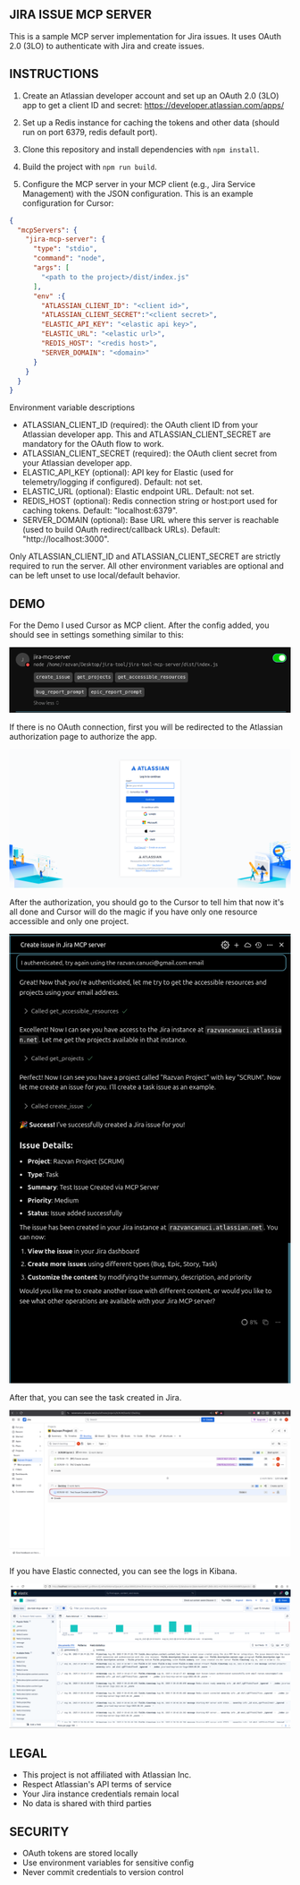 ## JIRA ISSUE MCP SERVER

This is a sample MCP server implementation for Jira issues. It uses OAuth 2.0 (3LO) to authenticate with Jira and create issues.

## INSTRUCTIONS

1. Create an Atlassian developer account and set up an OAuth 2.0 (3LO) app to get a client ID and secret: https://developer.atlassian.com/apps/

2. Set up a Redis instance for caching the tokens and other data (should run on port 6379, redis default port).

3. Clone this repository and install dependencies with `npm install`.

4. Build the project with `npm run build`.

5. Configure the MCP server in your MCP client (e.g., Jira Service Management) with the JSON configuration. This is an example configuration for Cursor:

```json
{
  "mcpServers": {
    "jira-mcp-server": {
      "type": "stdio",
      "command": "node",
      "args": [
        "<path to the project>/dist/index.js"
      ],
      "env" :{
        "ATLASSIAN_CLIENT_ID": "<client id>",
        "ATLASSIAN_CLIENT_SECRET":"<client secret>",
        "ELASTIC_API_KEY": "<elastic api key>",
        "ELASTIC_URL": "<elastic url>",
        "REDIS_HOST": "<redis host>",
        "SERVER_DOMAIN": "<domain>"
      }
    }
  }
}
```

Environment variable descriptions

- ATLASSIAN_CLIENT_ID (required): the OAuth client ID from your Atlassian developer app. This and ATLASSIAN_CLIENT_SECRET are mandatory for the OAuth flow to work.
- ATLASSIAN_CLIENT_SECRET (required): the OAuth client secret from your Atlassian developer app.
- ELASTIC_API_KEY (optional): API key for Elastic (used for telemetry/logging if configured). Default: not set.
- ELASTIC_URL (optional): Elastic endpoint URL. Default: not set.
- REDIS_HOST (optional): Redis connection string or host:port used for caching tokens. Default: "localhost:6379".
- SERVER_DOMAIN (optional): Base URL where this server is reachable (used to build OAuth redirect/callback URLs). Default: "http://localhost:3000".

Only ATLASSIAN_CLIENT_ID and ATLASSIAN_CLIENT_SECRET are strictly required to run the server. All other environment variables are optional and can be left unset to use local/default behavior.

## DEMO
For the Demo I used Cursor as MCP client.
After the config added, you should see in settings something similar to this:

![Cursor Config](./assets/jira-mcp-server-config.png)

If there is no OAuth connection, first you will be redirected to the Atlassian authorization page to authorize the app.

![Atlassian Auth](./assets/atlassian-auth.png)

After the authorization, you should go to the Cursor to tell him that now it's all done and Cursor will do the magic if you have only one resource accessible and only one project.

![Cursor Chat Done](./assets/cursor-chat.png)

After that, you can see the task created in Jira.

![Task Created](./assets/task-created.png)


If you have Elastic connected, you can see the logs in Kibana.

![Kibana Logs](./assets/elastic-logs.png)
## LEGAL

- This project is not affiliated with Atlassian Inc.
- Respect Atlassian's API terms of service
- Your Jira instance credentials remain local
- No data is shared with third parties

## SECURITY

- OAuth tokens are stored locally
- Use environment variables for sensitive config
- Never commit credentials to version control